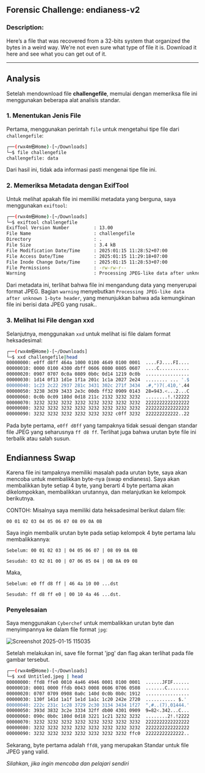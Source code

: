 ## Forensic Challenge: endianess-v2

### Description:
Here’s a file that was recovered from a 32-bits system that organized the bytes in a weird way. We're not even sure what type of file it is. Download it here and see what you can get out of it.

---

## Analysis

Setelah mendownload file **challengefile**, memulai dengan memeriksa file ini menggunakan beberapa alat analisis standar.

### 1. **Menentukan Jenis File**

Pertama, menggunakan perintah `file` untuk mengetahui tipe file dari `challengefile`:

```bash
┌──(rwx4m㉿Home)-[~/Downloads]
└─$ file challengefile                                  
challengefile: data
```
Dari hasil ini, tidak ada informasi pasti mengenai tipe file ini.

### 2. Memeriksa Metadata dengan ExifTool
Untuk melihat apakah file ini memiliki metadata yang berguna, saya menggunakan `exiftool`:
```bash
┌──(rwx4m㉿Home)-[~/Downloads]
└─$ exiftool challengefile
ExifTool Version Number         : 13.00
File Name                       : challengefile
Directory                       : .
File Size                       : 3.4 kB
File Modification Date/Time     : 2025:01:15 11:28:52+07:00
File Access Date/Time           : 2025:01:15 11:29:18+07:00
File Inode Change Date/Time     : 2025:01:15 11:28:53+07:00
File Permissions                : -rw-rw-r--
Warning                         : Processing JPEG-like data after unknown 1-byte header
```
Dari metadata ini, terlihat bahwa file ini mengandung data yang menyerupai format JPEG. Bagian `warning` menyebutkan `Processing JPEG-like data after unknown 1-byte header`, yang menunjukkan bahwa ada kemungkinan file ini berisi data JPEG yang rusak..

### 3. Melihat Isi File dengan xxd
Selanjutnya, menggunakan `xxd` untuk melihat isi file dalam format heksadesimal:

```bash
┌──(rwx4m㉿Home)-[~/Downloads]
└─$ xxd challengefile|head 
00000000: e0ff d8ff 464a 1000 0100 4649 0100 0001  ....FJ....FI....
00000010: 0000 0100 4300 dbff 0606 0800 0805 0607  ....C...........
00000020: 0907 0707 0c0a 0809 0b0c 0d14 1219 0c0b  ................
00000030: 1d14 0f13 1d1e 1f1a 201c 1c1a 2027 2e24  ........ ... '.$
00000040: 1c23 2c22 2937 281c 3431 302c 271f 3434  .#,")7(.410,'.44
00000050: 3238 3d39 3433 2e3c 00db ff32 0909 0143  28=943.<...2...C
00000060: 0c0b 0c09 180d 0d18 211c 2132 3232 3232  ........!.!22222
00000070: 3232 3232 3232 3232 3232 3232 3232 3232  2222222222222222
00000080: 3232 3232 3232 3232 3232 3232 3232 3232  2222222222222222
00000090: 3232 3232 3232 3232 3232 3232 c0ff 3232  222222222222..22
```
Pada byte pertama, `e0ff d8ff` yang tampaknya tidak sesuai dengan standar file JPEG yang seharusnya `ff d8 ff`. Terlihat juga bahwa urutan byte file ini terbalik atau salah susun.

## Endianness Swap
Karena file ini tampaknya memiliki masalah pada urutan byte, saya akan mencoba untuk membalikkan byte-nya (swap endianess).
Saya akan membalikkan byte setiap 4 byte, yang berarti 4 byte pertama akan dikelompokkan, membalikkan urutannya, dan melanjutkan ke kelompok berikutnya.

CONTOH:
Misalnya saya memiliki data heksadesimal berikut dalam file:

`00 01 02 03 04 05 06 07 08 09 0A 0B`

Saya ingin membalik urutan byte pada setiap kelompok 4 byte pertama lalu membalikkannya:

`Sebelum: 00 01 02 03 | 04 05 06 07 | 08 09 0A 0B`

`Sesudah: 03 02 01 00 | 07 06 05 04 | 0B 0A 09 08`

Maka,

`Sebelum: e0 ff d8 ff | 46 4a 10 00 ...dst`

`Sesudah: ff d8 ff e0 | 00 10 4a 46 ...dst.`

### Penyelesaian
Saya menggunakan `Cyberchef` untuk membalikkan urutan byte dan menyimpannya ke dalam file format `jpg`:

![Screenshot 2025-01-15 115035](https://github.com/user-attachments/assets/15922fa2-50b8-4054-a379-1b29900d17a3)

Setelah melakukan ini, save file format 'jpg' dan flag akan terlihat pada file gambar tersebut.

```bash
┌──(rwx4m㉿Home)-[~/Downloads]
└─$ xxd Untitled.jpeg | head
00000000: ffd8 ffe0 0010 4a46 4946 0001 0100 0001  ......JFIF......
00000010: 0001 0000 ffdb 0043 0008 0606 0706 0508  .......C........
00000020: 0707 0709 0908 0a0c 140d 0c0b 0b0c 1912  ................
00000030: 130f 141d 1a1f 1e1d 1a1c 1c20 242e 2720  ........... $.' 
00000040: 222c 231c 1c28 3729 2c30 3134 3434 1f27  ",#..(7),01444.'
00000050: 393d 3832 3c2e 3334 32ff db00 4301 0909  9=82<.342...C...
00000060: 090c 0b0c 180d 0d18 3221 1c21 3232 3232  ........2!.!2222
00000070: 3232 3232 3232 3232 3232 3232 3232 3232  2222222222222222
00000080: 3232 3232 3232 3232 3232 3232 3232 3232  2222222222222222
00000090: 3232 3232 3232 3232 3232 3232 3232 ffc0  22222222222222..
```
Sekarang, byte pertama adalah `ffd8`, yang merupakan Standar untuk file JPEG yang valid.

*Silahkan, jika ingin mencoba dan pelajari sendiri*
